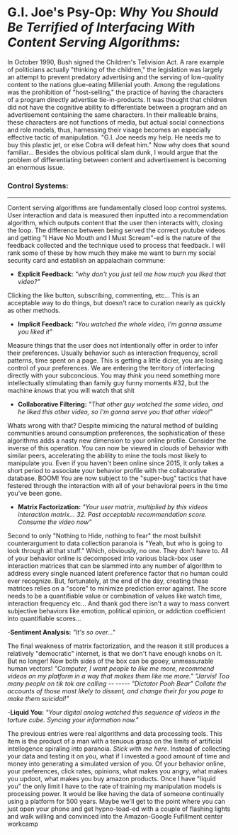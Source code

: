 # G.I. Joe's Psy-Op: *Why You Should Be Terrified of Interfacing With Content Serving Algorithms:*
In October 1990, Bush signed the Children's Telivision Act. A rare example of politicians actually "thinking of the children," the legislation was largely an attempt to prevent predatory advertising and the serving of low-quality content to the nations glue-eating Millenial youth. 
Among the regulations was the prohibition of "host-selling," the practice of having the characters of a program directly advertise tie-in-products. It was thought that children did not have the cognitive ability to differentiate between a program and an advertisement containing the same characters. In their malleable brains, these characters are not functions of media, but actual social connections and role models, thus, harnessing their visage becomes an especially effective tactic of manipulation. "G.I. Joe needs my help. He needs me to buy this plastic jet, or else Cobra will defeat him." Now why does that sound familiar...
Besides the obvious political slam dunk, I would argue that the problem of differentiating between content and advertisement is becoming an enormous issue.

### Control Systems:
---
Content serving algorithms are fundamentally closed loop control systems. User interaction and data is measured then inputted into a recommendation algorithm, which outputs content that the user then interacts with, closing the loop. The difference between being served the correct youtube videos and getting "I Have No Mouth and I Must Scream"-ed is the nature of the feedback collected and the technique used to process that feedback. I will rank some of these by how much they make me want to burn my social security card and establish an appalachain commune:
- **Explicit Feedback:** 
*"why don't you just tell me how much you liked that video?"*

Clicking the like button, subscribing, commenting, etc... This is an acceptable way to do things, but doesn't race to curation nearly as quickly as other methods.

- **Implicit Feedback:**
*"You watched the whole video, I'm gonna assume you liked it"*

Measure things that the user does not intentionally offer in order to infer their preferences. Usually behavior such as interaction frequency, scroll patterns, time spent on a page. This is getting a little dicier, you are losing control of your preferences. We are entering the territory of interfacing directly with your subconcious. You may *think* you need something more intellectually stimulating than family guy funny moments #32, but the machine *knows* that you will watch that shit
- **Collaborative Filtering:**
*"That other guy watched the same video, and he liked this other video, so I'm gonna serve you that other video!"*

Whats wrong with that? Despite mimicing the natural method of building communities around consumption preferences, the sophistication of these algorithms adds a nasty new dimension to your online profile. 
Consider the inverse of this operation. You can now be viewed in clouds of behavior with similar peers, accelerating the ablility to mine the tools most likely to manipulate you. Even if you haven't been online since 2015, it only takes a short period to associate your behavior profile with the collaborative database. BOOM! You are now subject to the "super-bug" tactics that have festered through the interaction with all of your behavioral peers in the time you've been gone.
- **Matrix Factorization:**
*"Your user matrix, multiplied by this videos interaction matrix... 32. Past acceptable recommendation score. Consume the video now"*

Second to only "Nothing to Hide, nothing to fear" the most bullshit counterargument to data collection paranoia is "Yeah, but who is going to look through all that stuff." Which, obviously, no one. They don't have to. All of your behavior online is decomposed into various black-box user interaction matrices that can be slammed into any number of algorithm to address every single nuanced latent preference factor that no human could ever recognize. But, fortunately, at the end of the day, creating these matrices relies on a "score" to minimize prediction error against. The score needs to be a quantifiable value or combination of values like watch time, interaction frequency etc... And thank god there isn't a way to mass convert subjective behaviors like emotion, political opinion, or addiction coefficient into quantifiable scores...

-**Sentiment Analysis:**
*"It's so over..."*

The final weakness of matrix factorization, and the reason it still produces a relatively "democratic" internet, is that we don't have enough knobs on it. But no longer! Now both sides of the box can be gooey, unmeasurable human vectors! 
*"Computer, I want people to like me more, recommend videos on my platform in a way that makes them like me more."*
*"Jarvis! Too many people on tik tok are calling -- ----- "Dictator Pooh Bear" Collate the accounts of those most likely to dissent, and change their for you page to make them suicidal!"*

-**Liquid You:**
*"Your digital anolog watched this sequence of videos in the torture cube. Syncing your information now."*

The previous entries were real algorithms and data processing tools. This item is the product of a man with a tenuous grasp on the limits of artificial intellogence spiraling into paranoia. *Stick with me here*. Instead of collecting your data and testing it on you, what if I invested a good amount of time and money into generating a simulated version of you. Of your behavior online, your preferences, click rates, opinions, what makes you angry, what makes you updoot, what makes you buy amazon products. Once I have "liquid you" the only limit I have to the rate of training my manipulation models is processing power. It would be like having the data of someone continually using a platform for 500 years. Maybe we'll get to the point where you can just open your phone and get hypno-toad-ed with a couple of flashing lights and walk willing and convinced into the Amazon-Google Fufillment center workcamp
